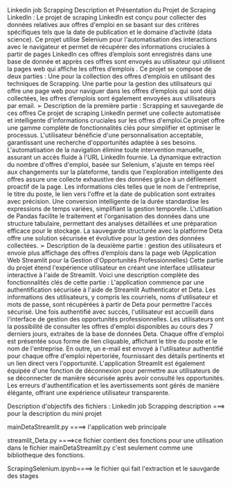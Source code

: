 Linkedin job Scrapping 
Description et Présentation du Projet de Scraping LinkedIn :
Le projet de scraping LinkedIn est conçu pour collecter des données relatives aux offres d'emploi en 
se basant sur des critères spécifiques tels que la date de publication et le domaine d’activité (data 
science). Ce projet utilise Selenium pour l'automatisation des interactions avec le navigateur et 
permet de récupérer des informations cruciales à partir de pages LinkedIn ces offres d’emplois sont 
enregistrés dans une base de donnée et apprès ces offres sont envoyés au utilisateur qui utilisent la 
pages web qui affiche les offres d’emplois .
Ce projet se compose de deux parties :
Une pour la collection des offres d’emplois en utilisant des techniques de Scrapping.
Une partie pour la gestion des utilisateurs qui offre une page web pour naviguer dans les 
offres d’emplois qui sont déjà collectées, les offres d’emplois sont également envoyées aux 
utilisateurs par email.
➢ Description de la première partie : Scrapping et sauvegarde de ces offres
Ce projet de scraping LinkedIn permet une collecte automatisée et intelligente d'informations 
cruciales sur les offres d'emploi.Ce projet offre une gamme complète de fonctionnalités clés pour 
simplifier et optimiser le processus.
L'utilisateur bénéficie d'une personnalisation acceptable, garantissant une recherche d'opportunités 
adaptée à ses besoins. L'automatisation de la navigation élimine toute intervention manuelle, 
assurant un accès fluide à l'URL LinkedIn fournie.
La dynamique extraction du nombre d'offres d'emploi, basée sur Selenium, s'ajuste en temps réel 
aux changements sur la plateforme, tandis que l'exploration intelligente des offres assure une 
collecte exhaustive des données grâce à un défilement proactif de la page.
Les informations clés telles que le nom de l'entreprise, le titre du poste, le lien vers l'offre et la date 
de publication sont extraites avec précision. Une conversion intelligente de la durée standardise les 
expressions de temps variées, simplifiant la gestion temporelle.
L'utilisation de Pandas facilite le traitement et l'organisation des données dans une structure 
tabulaire, permettant des analyses détaillées et une préparation efficace pour le stockage. La 
sauvegarde structurée avec la platforme Deta offre une solution sécurisée et évolutive pour la 
gestion des données collectées.
➢ Description de la deuxième partie : gestion des utilisateurs et envoie 
plus affichage des offres d’emplois dans la page web (Application Web 
Streamlit pour la Gestion d'Opportunités Professionnelles)
Cette partie du projet étend l'expérience utilisateur en créant une interface utilisateur interactive 
à l'aide de Streamlit. Voici une description complète des fonctionnalités clés de cette partie :
L'application commence par une authentification sécurisée à l'aide de Streamlit Authenticator et 
Deta. Les informations des utilisateurs, y compris les courriels, noms d'utilisateur et mots de 
passe, sont récupérées à partir de Deta pour permettre l'accès sécurisé.
Une fois authentifié avec succès, l'utilisateur est accueilli dans l'interface de gestion des 
opportunités professionnelles. Les utilisateurs ont la possibilité de consulter les offres d'emploi 
disponibles au cours des 7 derniers jours, extraites de la base de données Deta.
Chaque offre d'emploi est présentée sous forme de lien cliquable, affichant le titre du poste et le 
nom de l'entreprise. En outre, un e-mail est envoyé à l'utilisateur authentifié pour chaque offre 
d'emploi répertoriée, fournissant des détails pertinents et un lien direct vers l'opportunité.
L'application Streamlit est également équipée d'une fonction de déconnexion pour permettre 
aux utilisateurs de se déconnecter de manière sécurisée après avoir consulté les opportunités. 
Les erreurs d'authentification et les avertissements sont gérés de manière élégante, offrant une 
expérience utilisateur transparente.

Description d'objectifs des fichiers :
Linkedin job Scrapping description ===> pour la description du mini projet

mainDetaStreamlit.py ====> l'application web principale

streamlit_Deta.py ====>ce fichier contient des fonctions pour une utilisation dans
le fichier mainDetaStreamlit.py c'est seulement comme une bibliotheque des fonctions.

ScrapingSelenium.ipynb====> le fichier qui fait l'extraction et le sauvgarde des stages
